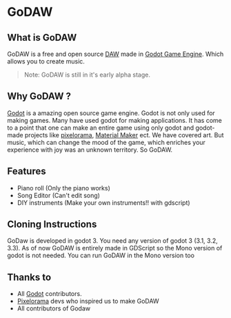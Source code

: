 # GoDAW

What is GoDAW
-------------
GoDAW is a free and open source [DAW](https://en.wikipedia.org/wiki/Digital_audio_workstation) made in [Godot Game Engine](https://godotengine.org/).
Which allows you to create music. 
> Note: GoDAW is still in it's early alpha stage.

Why GoDAW ?
---------
[Godot](https://godotengine.org/) is a amazing open source game engine. Godot is not only used for making games. Many have used godot for making applications. It has come to a point that one can make an entire game using only godot and godot-made projects like [pixelorama](https://github.com/Orama-Interactive/Pixelorama), [Material Maker](https://github.com/RodZill4/material-maker) ect. We have covered art. But music, which can change the mood of the game, which enriches your experience with joy was an unknown territory. So GoDAW.

Features
--------
* Piano roll (Only the piano works)
* Song Editor (Can't edit song)
* DIY instruments (Make your own instruments!! with gdscript)

Cloning Instructions
--------------------
GoDaw is developed in godot 3. You need any version of godot 3 (3.1, 3.2, 3.3). As of now GoDAW is entirely made in GDScript so the Mono version of godot is not needed. You can run GoDAW in the Mono version too

Thanks to
---------
* All [Godot](https://github.com/godotengine/godot) contributors. 
* [Pixelorama](https://github.com/Orama-Interactive/Pixelorama) devs who inspired us to make GoDAW
* All contributors of Godaw
